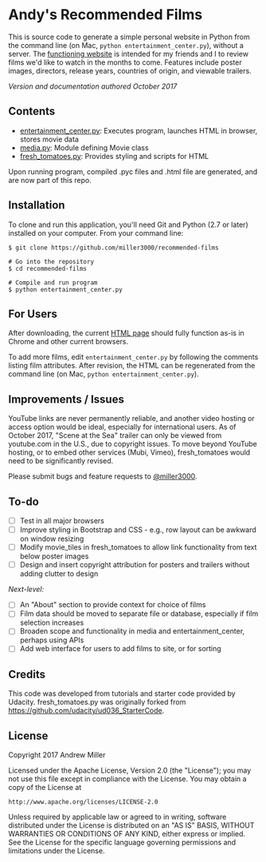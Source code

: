 # Andy's Recommended Films

This is source code to generate a simple personal website in Python from the command line (on Mac, `python entertainment_center.py`), without a server. The [functioning website](http://htmlpreview.github.io/?https://github.com/miller3000/movie_trailer_website/blob/master/fresh_tomatoes.html) is intended for my friends and I to review films we'd like to watch in the months to come. Features include poster images, directors, release years, countries of origin, and viewable trailers.

_Version and documentation authored October 2017_

## Contents

- [entertainment_center.py](../master/entertainment_center.py): Executes program, launches HTML in browser, stores movie data
- [media.py](../master/media.py): Module defining Movie class
- [fresh_tomatoes.py](../master/fresh_tomatoes.py): Provides styling and scripts for HTML

Upon running program, compiled .pyc files and .html file are generated, and are now part of this repo.

## Installation

To clone and run this application, you'll need Git and Python (2.7 or later) installed on your computer. From your command line:

```# Clone this repository
$ git clone https://github.com/miller3000/recommended-films

# Go into the repository
$ cd recommended-films

# Compile and run program
$ python entertainment_center.py
```

## For Users

After downloading, the current [HTML page](http://htmlpreview.github.io/?https://github.com/miller3000/movie_trailer_website/blob/master/fresh_tomatoes.html) should fully function as-is in Chrome and other current browsers.

To add more films, edit `entertainment_center.py` by following the comments listing film attributes. After revision, the HTML can be regenerated from the command line (on Mac, `python entertainment_center.py`).

## Improvements / Issues

YouTube links are never permanently reliable, and another video hosting or access option would be ideal, especially for international users. As of October 2017, "Scene at the Sea" trailer can only be viewed from youtube.com in the U.S., due to copyright issues. To move beyond YouTube hosting, or to embed other services (Mubi, Vimeo), fresh_tomatoes would need to be significantly revised.

Please submit bugs and feature requests to [@miller3000](https://github.com/miller3000/).

## To-do

- [ ] Test in all major browsers
- [ ] Improve styling in Bootstrap and CSS - e.g., row layout can be awkward on window resizing
- [ ] Modify movie_tiles in fresh_tomatoes to allow link functionality from text below poster images
- [ ] Design and insert copyright attribution for posters and trailers without adding clutter to design

_Next-level:_
- [ ] An "About" section to provide context for choice of films
- [ ] Film data should be moved to separate file or database, especially if film selection increases
- [ ] Broaden scope and functionality in media and entertainment_center, perhaps using APIs
- [ ] Add web interface for users to add films to site, or for sorting

## Credits

This code was developed from tutorials and starter code provided by Udacity. fresh_tomatoes.py was originally forked from https://github.com/udacity/ud036_StarterCode.

## License

Copyright 2017 Andrew Miller

Licensed under the Apache License, Version 2.0 (the "License");
you may not use this file except in compliance with the License.
You may obtain a copy of the License at

    http://www.apache.org/licenses/LICENSE-2.0

Unless required by applicable law or agreed to in writing, software
distributed under the License is distributed on an "AS IS" BASIS,
WITHOUT WARRANTIES OR CONDITIONS OF ANY KIND, either express or implied.
See the License for the specific language governing permissions and
limitations under the License.

